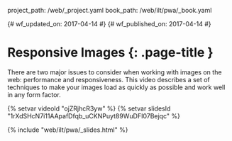 project_path: /web/_project.yaml
book_path: /web/ilt/pwa/_book.yaml

{# wf_updated_on: 2017-04-14 #}
{# wf_published_on: 2017-04-14 #}

# Responsive Images {: .page-title }

There are two major issues to consider when working with images on the web:
performance and responsiveness. This video describes a set of techniques to make
your images load as quickly as possible and work well in any form factor.

{% setvar videoId "ojZRjhcR3yw" %}
{% setvar slidesId "1rXdSHcN7i11AApafDfqb_uCKNPuyt89WuDFI07Bejqc" %}

{% include "web/ilt/pwa/_slides.html" %}
